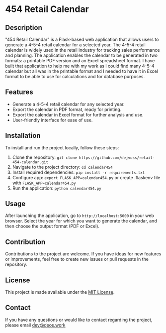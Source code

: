 # 454 Retail Calendar

## Description

"454 Retail Calendar" is a Flask-based web application that allows users to generate a 4-5-4 retail calendar for a
selected year. The 4-5-4 retail calendar is widely used in the retail industry for tracking sales performance and
planning. The application enables the calendar to be generated in two formats: a printable PDF version and an Excel
spreadsheet format.
I have built that application to help me with my work as I could find many 4-5-4 calendar but all was in the printable
format and I needed to have it in Excel format to be able to use for calculations and for database purposes.

## Features

- Generate a 4-5-4 retail calendar for any selected year.
- Export the calendar in PDF format, ready for printing.
- Export the calendar in Excel format for further analysis and use.
- User-friendly interface for ease of use.

## Installation

To install and run the project locally, follow these steps:

1. Clone the repository:
   `git clone https://github.com/dejvoss/retail-454-calendar.git`
2. Navigate to the project directory:
   `cd calendar454`
3. Install required dependencies:
   `pip install -r requirements.txt`
4. Configure app:
    `export FLASK_APP=calendar454.py` or create .flaskenv file with `FLASK_APP=calendar454.py`
5. Run the application:
   `python calendar454.py`

## Usage

After launching the application, go to `http://localhost:5000` in your web browser. Select the year for which you want
to generate the calendar, and then choose the output format (PDF or Excel).

## Contribution

Contributions to the project are welcome. If you have ideas for new features or improvements, feel free to create new
issues or pull requests in the repository.

## License

This project is made available under the [MIT License](LICENSE).

## Contact

If you have any questions or would like to contact regarding the project, please email dev@deos.work
